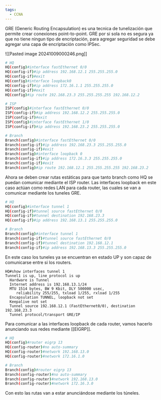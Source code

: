 ```yaml
---
tags:
  - CCNA
---
```

GRE (Generic Routing Encapsulation) es una tecnica de tunelización que permite crear conexiones point-to-point. GRE por si sola no es segura ya que no tiene ningun tipo de encriptación, para agregar seguridad se debe agregar una capa de encriptación como IPSec. 

![[Pasted image 20241009000246.png]]

``` bash
# HQ
HQ(config)#interface fastEthernet 0/0
HQ(config-if)#ip address 192.168.12.1 255.255.255.0
HQ(config-if)#exit
HQ(config)#interface loopback0
HQ(config-if)#ip address 172.16.1.1 255.255.255.0
HQ(config-if)#exit
HQ(config)#ip route 192.168.23.3 255.255.255.255 192.168.12.2

# ISP 
ISP(config)#interface fastEthernet 0/0
ISP(config-if)#ip address 192.168.12.2 255.255.255.0
ISP(config-if)#exit
ISP(config)#interface fastEthernet 1/0
ISP(config-if)#ip address 192.168.23.2 255.255.255.0

# Branch
Branch(config)#interface fastEthernet 0/0
Branch(config-if)#ip address 192.168.23.3 255.255.255.0
Branch(config-if)#exit
Branch(config)#interface loopback 0
Branch(config-if)#ip address 172.16.3.3 255.255.255.0
Branch(config-if)#exit
Branch(config)#ip route 192.168.12.1 255.255.255.255 192.168.23.2
```

Ahora se deben crear rutas estáticas para que tanto branch como HQ se puedan comunicar mediante el ISP router. Las interfaces loopback en este caso actúan como redes LAN para cada router, las cuales se van a comunicar mediante los tuneles GRE. 

``` bash
# HQ 
HQ(config)#interface tunnel 1     
HQ(config-if)#tunnel source fastEthernet 0/0
HQ(config-if)#tunnel destination 192.168.23.3
HQ(config-if)#ip address 192.168.13.1 255.255.255.0

# Branch
Branch(config)#interface tunnel 1
Branch(config-if)#tunnel source fastEthernet 0/0
Branch(config-if)#tunnel destination 192.168.12.1
Branch(config-if)#ip address 192.168.13.3 255.255.255.0
```

En este caso los tuneles ya se encuentran en estado UP y son capaz de comunicarse entre si los routers.

```
HQ#show interfaces tunnel 1
Tunnel1 is up, line protocol is up 
  Hardware is Tunnel
  Internet address is 192.168.13.1/24
  MTU 1514 bytes, BW 9 Kbit, DLY 500000 usec, 
     reliability 255/255, txload 1/255, rxload 1/255
  Encapsulation TUNNEL, loopback not set
  Keepalive not set
  Tunnel source 192.168.12.1 (FastEthernet0/0), destination 192.168.23.3
  Tunnel protocol/transport GRE/IP
```

Para comunicar a las interfaces loopback de cada router, vamos hacerlo anunciando sus redes mediante [[EIGRP]].

``` bash
# HQ
HQ(config)#router eigrp 13
HQ(config-router)#no auto-summary 
HQ(config-router)#network 192.168.13.0
HQ(config-router)#network 172.16.1.0

# Branch 
Branch(config)#router eigrp 13
Branch(config-router)#no auto-summary 
Branch(config-router)#network 192.168.13.0
Branch(config-router)#network 172.16.3.0

```

Con esto las rutas van a estar anunciándose mediante los túneles.
